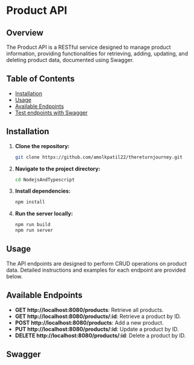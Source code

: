 # Product API

## Overview

The Product API is a RESTful service designed to manage product information, providing functionalities for retrieving, adding, updating, and deleting product data, documented using Swagger.

## Table of Contents

- [Installation](#installation)
- [Usage](#usage)
- [Available Endpoints](#available-endpoints)
- [Test endpoints with Swagger](#swagger)

## Installation 

1. **Clone the repository:**

    ```bash
    git clone https://github.com/amolkpatil22/thereturnjourney.git
    ```

2. **Navigate to the project directory:**

    ```bash
    cd NodejsAndTypescript
    ```

3. **Install dependencies:**

    ```bash
    npm install
    ```
4. **Run the server locally:**

    ```bash
    npm run build
    npm run server
    ```
    
## Usage

The API endpoints are designed to perform CRUD operations on product data. Detailed instructions and examples for each endpoint are provided below.

## Available Endpoints

- **GET http://localhost:8080/products**: Retrieve all products.
- **GET http://localhost:8080/products/:id**: Retrieve a product by ID.
- **POST http://localhost:8080/products**: Add a new product.
- **PUT http://localhost:8080/products/:id**: Update a product by ID.
- **DELETE http://localhost:8080/products/:id**: Delete a product by ID.

## Swagger
### 
